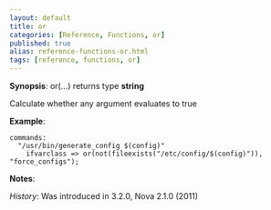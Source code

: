 ```yaml
---
layout: default
title: or
categories: [Reference, Functions, or]
published: true
alias: reference-functions-or.html
tags: [reference, functions, or]
---
```




**Synopsis**: or(...) returns type **string**

  

Calculate whether any argument evaluates to true

**Example**:  
   

```cf3
commands:
  "/usr/bin/generate_config $(config)"
    ifvarclass => or(not(fileexists("/etc/config/$(config)")), "force_configs");
```

**Notes**:  
   
 *History*: Was introduced in 3.2.0, Nova 2.1.0 (2011)
